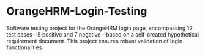 # OrangeHRM-Login-Testing
Software testing project for the OrangeHRM login page, encompassing 12 test cases—5 positive and 7 negative—based on a self-created hypothetical requirement document. This project ensures robust validation of login functionalities.
